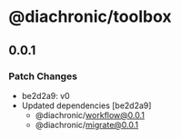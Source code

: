 # @diachronic/toolbox

## 0.0.1

### Patch Changes

- be2d2a9: v0
- Updated dependencies [be2d2a9]
  - @diachronic/workflow@0.0.1
  - @diachronic/migrate@0.0.1
